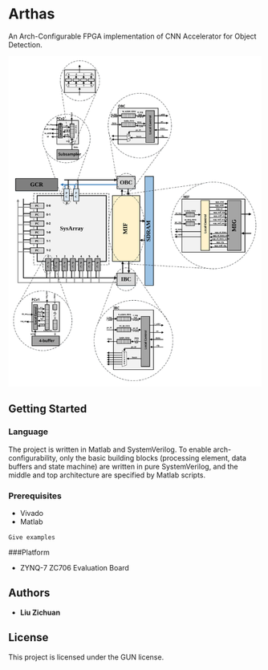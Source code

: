 # Arthas
An Arch-Configurable FPGA implementation of CNN Accelerator for Object Detection. 

![top_arch](https://github.com/LiuZichuan/Arthas/blob/master/fig/top.svg)

## Getting Started

### Language
The project is written in Matlab and SystemVerilog. To enable arch-configurability, only the basic building blocks (processing element, data buffers and state machine) are written in pure SystemVerilog, and the middle and top architecture are specified by Matlab scripts.

### Prerequisites
* Vivado
* Matlab

```
Give examples
```

###Platform
* ZYNQ-7 ZC706 Evaluation Board

## Authors

* **Liu Zichuan** 

## License

This project is licensed under the GUN license.

